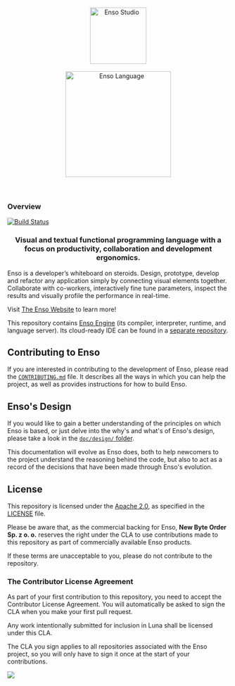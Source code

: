 <p align="center">
  <br/>
  <a href="http://luna-lang.org">
      <img 
          src="https://user-images.githubusercontent.com/1623053/75657359-50c92300-5c66-11ea-9cb8-61da8ee34df1.png" 
          alt="Enso Studio" 
          width="128"
      />
  </a>
  <br/>
  <br/>
  <a href="http://luna-lang.org">
      <img 
          src="https://user-images.githubusercontent.com/1623053/75661125-05664300-5c6d-11ea-9bd3-8a5355db9609.png" 
          alt="Enso Language" 
          width="240"
      />
  </a>
  <br/>
  <br/>
  <br/>
</p>

### Overview
[![Build Status](https://dev.azure.com/luna-lang/luna/_apis/build/status/luna.enso?branchName=master)](https://dev.azure.com/luna-lang/luna/_build/latest?definitionId=10&branchName=master)

<h3 align="center">
Visual and textual functional programming language with a focus on productivity,
collaboration and development ergonomics.
</h3>

Enso is a developer’s whiteboard on steroids. Design, prototype, develop and
refactor any application simply by connecting visual elements together.
Collaborate with co-workers, interactively fine tune parameters, inspect the
results and visually profile the performance in real-time.

Visit [The Enso Website](http://www.luna-lang.org) to learn more!

This repository contains [Enso Engine](engine/) (its compiler, 
interpreter, runtime, and language server). Its cloud-ready IDE can be found in
a [separate repository](https://github.com/luna/ide/).

## Contributing to Enso
If you are interested in contributing to the development of Enso, please read
the [`CONTRIBUTING.md`](./CONTRIBUTING.md) file. It describes all the ways in
which you can help the project, as well as provides instructions for how to
build Enso.

## Enso's Design
If you would like to gain a better understanding of the principles on which Enso
is based, or just delve into the why's and what's of Enso's design, please take
a look in the [`doc/design/` folder](./doc/design).

This documentation will evolve as Enso does, both to help newcomers to the
project understand the reasoning behind the code, but also to act as a record of
the decisions that have been made through Enso's evolution.

## License
This repository is licensed under the
[Apache 2.0](https://opensource.org/licenses/apache-2.0), as specified in the
[LICENSE](https://github.com/luna/luna/blob/master/LICENSE) file.

Please be aware that, as the commercial backing for Enso,
**New Byte Order Sp. z o. o.** reserves the right under the CLA to use
contributions made to this repository as part of commercially available Enso
products.

If these terms are unacceptable to you, please do not contribute to the
repository.

### The Contributor License Agreement
As part of your first contribution to this repository, you need to accept the
Contributor License Agreement. You will automatically be asked to sign the CLA
when you make your first pull request.

Any work intentionally submitted for inclusion in Luna shall be licensed under
this CLA.

The CLA you sign applies to all repositories associated with the Enso project,
so you will only have to sign it once at the start of your contributions.

<a href="https://github.com/luna/ide/graphs/contributors">
  <img src="https://contributors-img.firebaseapp.com/image?repo=luna/enso" />
</a>
